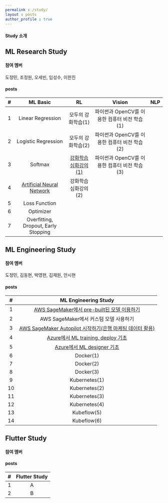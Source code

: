 ```yaml
---
permalink : /study/
layout : posts 
author_profile : true
---
```


#### Study 소개

## ML Research Study
#### 참여 멤버
도정민, 조정원, 오세빈, 임성수, 이한진

#### posts

|#| ML Basic | RL | Vision | NLP |
|:-------:|:--------:|:--------:|:--------:|:--------:| 
| 1 | Linear Regression | 모두의 강화학습(1) | 파이썬과 OpenCV를 이용한 컴퓨터 비전 학습(1) |  | 
| 2 | Logistic Regression | 모두의 강화학습(2) | 파이썬과 OpenCV를 이용한 컴퓨터 비전 학습(2) |  |
| 3 | Softmax | [강화학습 심화강의(1)](https://dsc-yonsei.github.io/RL-jeongmin/) | 파이썬과 OpenCV를 이용한 컴퓨터 비전 학습(3) |  | 
| 4 | [Artificial Neural Network](https://dsc-yonsei.github.io/ANN-jeongmin/) | 강화학습 심화강의(2) |  |  |
| 5 | Loss Function |  |  |  | 
| 6 | Optimizer |  |  |  |
| 7 | Overfitting, Dropout, Early Stopping |  |  |  |


## ML Engineering Study
#### 참여 멤버
도정민, 김동현, 박영현, 김재원, 안시현

#### posts

|#| ML Engineering Study |
|:-------:|:--------:|
| 1 | [AWS SageMaker에서 pre-built된 모델 이용하기](https://dsc-yonsei.github.io/SageMakerPrebuilt-yeonghyun/) |
| 2 | AWS SageMaker에서 커스텀 모델 사용하기 |
| 3 | [AWS SageMaker Autopilot 시작하기(은행 마케팅 데이터 활용)](https://dsc-yonsei.github.io/Autopilot-donghyun/) |
| 4 | [Azure에서 ML training, deploy 기초](https://dsc-yonsei.github.io/Azure(1)-yeonghyun/) |
| 5 | [Azure에서 ML designer 기초](https://dsc-yonsei.github.io/AzureDesigner-jeongmin/) |
| 6 | Docker(1) |
| 7 | Docker(2) |
| 8 | Docker(3) |
| 9 | Kubernetes(1) |
| 10 | Kubernetes(2) |
| 11 | Kubernetes(3) |
| 12 | Kubernetes(4) |
| 13 | Kubeflow(5) |
| 14 | Kubeflow(6) |

## Flutter Study
#### 참여 멤버

#### posts

|#| Flutter Study |
|:-------:|:--------:|
| 1 | A |
| 2 | B |
